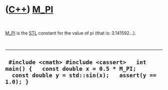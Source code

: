 
 

 

 

 

 

([C++](Cpp.md)) [M\_PI](CppM_PI.md)
=====================================

 

[M\_PI](CppM_PI.md) is the [STL](CppStl.md) constant for the value of
pi (that is: 3.141592...).

 

  --------------------------------------------------------------------------------------------------------------------------------------------
  ` #include <cmath> #include <cassert>   int main() {   const double x = 0.5 * M_PI;   const double y = std::sin(x);   assert(y == 1.0); }`
  --------------------------------------------------------------------------------------------------------------------------------------------

 

 

 

 

 

 

